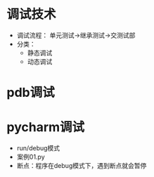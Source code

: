 # 调试技术
- 调试流程： 单元测试->继承测试->交测试部
- 分类：
    - 静态调试
    - 动态调试
# pdb调试
# pycharm调试
- run/debug模式
- 案例01.py   
- 断点：程序在debug模式下，遇到断点就会暂停
